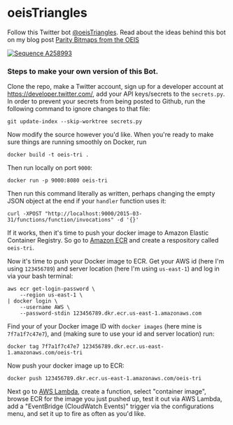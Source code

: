 # oeisTriangles
Follow this Twitter bot [@oeisTriangles](https://twitter.com/oeisTriangles). Read about the ideas behind this bot on my blog post [Parity Bitmaps from the OEIS](https://blog.peterkagey.com/2021/03/parity-bitmaps-from-the-oeis/)

[![Sequence A258993](https://user-images.githubusercontent.com/10198714/114285278-e824ac00-9a0a-11eb-95f1-023cb5fb34ac.png)](https://twitter.com/oeisTriangles/status/1379628962754686979?s=20)

### Steps to make your own version of this Bot.
Clone the repo, make a Twitter account, sign up for a developer account at https://developer.twitter.com/, add your API keys/secrets to the `secrets.py`.
In order to prevent your secrets from being posted to Github, run the following command to ignore changes to that file:
```
git update-index --skip-worktree secrets.py
```
Now modify the source however you'd like. When you're ready to make sure things are running smoothly on Docker, run
```
docker build -t oeis-tri .
```
Then run locally on port `9000`:
```
docker run -p 9000:8080 oeis-tri
```
Then run this command literally as written, perhaps changing the empty JSON object at the end if your `handler` function uses it:
```
curl -XPOST "http://localhost:9000/2015-03-31/functions/function/invocations" -d '{}'
```
If it works, then it's time to push your docker image to Amazon Elastic Container Registry. So go to [Amazon ECR](https://console.aws.amazon.com/ecr/repositories) and create a respository called `oeis-tri`.

Now it's time to push your Docker image to ECR. Get your AWS id (here I'm using `123456789`) and server location (here I'm using `us-east-1`) and log in via your bash terminal:
```
aws ecr get-login-password \
    --region us-east-1 \
| docker login \
    --username AWS \
    --password-stdin 123456789.dkr.ecr.us-east-1.amazonaws.com
```
Find your of your Docker image ID with `docker images` (here mine is `7f7a1f7c47e7`), and (making sure to use your id and server location) run:
```
docker tag 7f7a1f7c47e7 123456789.dkr.ecr.us-east-1.amazonaws.com/oeis-tri
```
Now push your docker image up to ECR:
```
docker push 123456789.dkr.ecr.us-east-1.amazonaws.com/oeis-tri
```

Next go to [AWS Lambda](https://console.aws.amazon.com/lambda/home?region=us-east-1), create a function, select "container image", browse ECR for the image you just pushed up, test it out via AWS Lambda, add a "EventBridge (CloudWatch Events)" trigger via the configurations menu, and set it up to fire as often as you'd like. 
